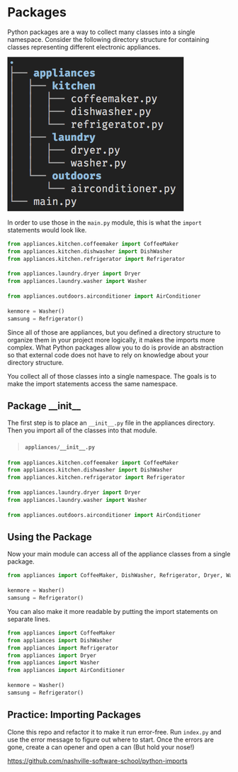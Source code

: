 # Packages

Python packages are a way to collect many classes into a single namespace. 
Consider the following directory structure for containing classes representing different electronic appliances.

![images of appliances directory and sub-directories](images/package-directory-structure.png)


In order to use those in the `main.py` module, this is what the `import` statements would look like.

```py
from appliances.kitchen.coffeemaker import CoffeeMaker
from appliances.kitchen.dishwasher import DishWasher
from appliances.kitchen.refrigerator import Refrigerator

from appliances.laundry.dryer import Dryer
from appliances.laundry.washer import Washer

from appliances.outdoors.airconditioner import AirConditioner

kenmore = Washer()
samsung = Refrigerator()
```

Since all of those are appliances, but you defined a directory structure to organize them in your project more logically, it makes the imports more complex. 
What Python packages allow you to do is provide an abstraction so that external code does not have to rely on knowledge about your directory structure.

You collect all of those classes into a single namespace. The goals is to make the import statements access the same namespace.

## Package \_\_init__

The first step is to place an `__init__.py` file in the appliances directory. Then you import all of the classes into that module.

> #### `appliances/__init__.py`

```py
from appliances.kitchen.coffeemaker import CoffeeMaker
from appliances.kitchen.dishwasher import DishWasher
from appliances.kitchen.refrigerator import Refrigerator

from appliances.laundry.dryer import Dryer
from appliances.laundry.washer import Washer

from appliances.outdoors.airconditioner import AirConditioner
```

## Using the Package

Now your main module can access all of the appliance classes from a single package.

```py
from appliances import CoffeeMaker, DishWasher, Refrigerator, Dryer, Washer, AirConditioner

kenmore = Washer()
samsung = Refrigerator()
```

You can also make it more readable by putting the import statements on separate lines.

```py
from appliances import CoffeeMaker
from appliances import DishWasher
from appliances import Refrigerator
from appliances import Dryer
from appliances import Washer
from appliances import AirConditioner

kenmore = Washer()
samsung = Refrigerator()
```

## Practice: Importing Packages
Clone this repo and refactor it to make it run error-free. Run `index.py` and use the error message to figure out where to start. 
Once the errors are gone, create a can opener and open a can (But hold your nose!)

https://github.com/nashville-software-school/python-imports
